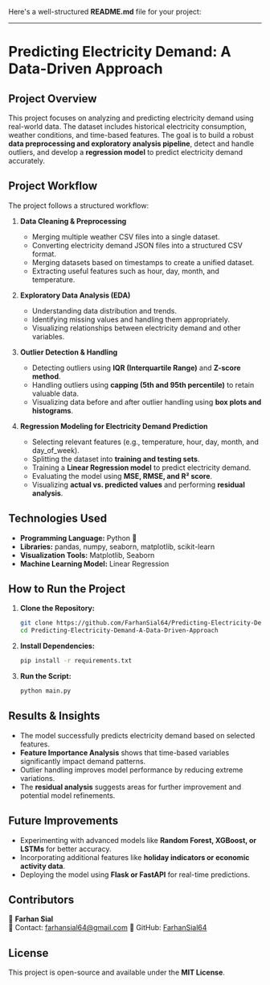 Here's a well-structured **README.md** file for your project:  

---

# **Predicting Electricity Demand: A Data-Driven Approach**  

## **Project Overview**  
This project focuses on analyzing and predicting electricity demand using real-world data. The dataset includes historical electricity consumption, weather conditions, and time-based features. The goal is to build a robust **data preprocessing and exploratory analysis pipeline**, detect and handle outliers, and develop a **regression model** to predict electricity demand accurately.

## **Project Workflow**  
The project follows a structured workflow:  
1. **Data Cleaning & Preprocessing**  
   - Merging multiple weather CSV files into a single dataset.  
   - Converting electricity demand JSON files into a structured CSV format.  
   - Merging datasets based on timestamps to create a unified dataset.  
   - Extracting useful features such as hour, day, month, and temperature.  

2. **Exploratory Data Analysis (EDA)**  
   - Understanding data distribution and trends.  
   - Identifying missing values and handling them appropriately.  
   - Visualizing relationships between electricity demand and other variables.  

3. **Outlier Detection & Handling**  
   - Detecting outliers using **IQR (Interquartile Range)** and **Z-score method**.  
   - Handling outliers using **capping (5th and 95th percentile)** to retain valuable data.  
   - Visualizing data before and after outlier handling using **box plots and histograms**.  

4. **Regression Modeling for Electricity Demand Prediction**  
   - Selecting relevant features (e.g., temperature, hour, day, month, and day_of_week).  
   - Splitting the dataset into **training and testing sets**.  
   - Training a **Linear Regression model** to predict electricity demand.  
   - Evaluating the model using **MSE, RMSE, and R² score**.  
   - Visualizing **actual vs. predicted values** and performing **residual analysis**.  

## **Technologies Used**  
- **Programming Language:** Python 🐍  
- **Libraries:** pandas, numpy, seaborn, matplotlib, scikit-learn  
- **Visualization Tools:** Matplotlib, Seaborn  
- **Machine Learning Model:** Linear Regression  

## **How to Run the Project**  
1. **Clone the Repository:**  
   ```bash
   git clone https://github.com/FarhanSial64/Predicting-Electricity-Demand-A-Data-Driven-Approach.git
   cd Predicting-Electricity-Demand-A-Data-Driven-Approach
   ```
2. **Install Dependencies:**  
   ```bash
   pip install -r requirements.txt
   ```
3. **Run the Script:**  
   ```bash
   python main.py
   ```

## **Results & Insights**  
- The model successfully predicts electricity demand based on selected features.  
- **Feature Importance Analysis** shows that time-based variables significantly impact demand patterns.  
- Outlier handling improves model performance by reducing extreme variations.  
- The **residual analysis** suggests areas for further improvement and potential model refinements.  

## **Future Improvements**  
- Experimenting with advanced models like **Random Forest, XGBoost, or LSTMs** for better accuracy.  
- Incorporating additional features like **holiday indicators or economic activity data**.  
- Deploying the model using **Flask or FastAPI** for real-time predictions.  

## **Contributors**  
👤 **Farhan Sial**  
📧 Contact: farhansial64@gmail.com 
🔗 GitHub: [FarhanSial64](https://github.com/FarhanSial64)  

## **License**  
This project is open-source and available under the **MIT License**.  

